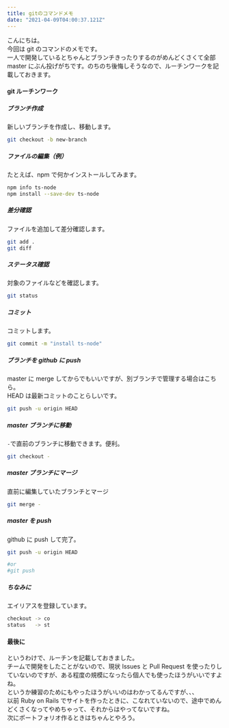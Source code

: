 ```yaml
---
title: gitのコマンドメモ
date: "2021-04-09T04:00:37.121Z"
---
```


こんにちは。  
今回は git のコマンドのメモです。  
一人で開発しているとちゃんとブランチきったりするのがめんどくさくて全部 master にぶん投げがちです。のちのち後悔しそうなので、ルーチンワークを記載しておきます。

#### git ルーチンワーク

##### ブランチ作成

新しいブランチを作成し、移動します。

```bash
git checkout -b new-branch
```

##### ファイルの編集（例）

たとえば、npm で何かインストールしてみます。

```bash
npm info ts-node
npm install --save-dev ts-node
```

##### 差分確認

ファイルを追加して差分確認します。

```bash
git add .
git diff
```

##### ステータス確認

対象のファイルなどを確認します。

```bash
git status
```

##### コミット

コミットします。

```bash
git commit -m "install ts-node"
```

##### ブランチを github に push

master に merge してからでもいいですが、別ブランチで管理する場合はこちら。  
HEAD は最新コミットのことらしいです。

```bash
git push -u origin HEAD
```

##### master ブランチに移動

`-`で直前のブランチに移動できます。便利。

```bash
git checkout -
```

##### master ブランチにマージ

直前に編集していたブランチとマージ

```bash
git merge -
```

##### master を push

github に push して完了。

```bash
git push -u origin HEAD

#or
#git push
```

##### ちなみに

エイリアスを登録しています。

```bash
checkout -> co
status   -> st
```

#### 最後に

というわけで、ルーチンを記載しておきました。  
チームで開発をしたことがないので、現状 Issues と Pull Request を使ったりしていないのですが、ある程度の規模になったら個人でも使ったほうがいいですよね。  
というか練習のためにもやったほうがいいのはわかってるんですが、、、  
以前 Ruby on Rails でサイトを作ったときに、こなれていないので、途中でめんどくさくなってやめちゃって、それからはやってないですね。  
次にポートフォリオ作るときはちゃんとやろう。
